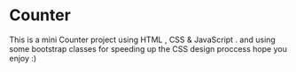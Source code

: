 # Counter
This is a mini Counter project using HTML , CSS & JavaScript .
and using some bootstrap classes for speeding up the CSS design proccess
hope you enjoy :)
